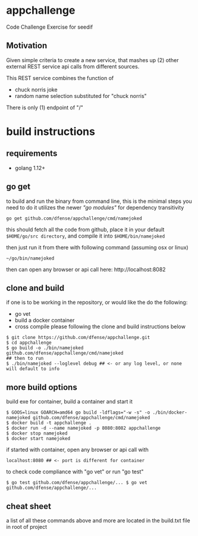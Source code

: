 # appchallenge
Code Challenge Exercise for seedif

## Motivation 
Given simple criteria to create a new service, that mashes up (2) other external REST service api calls from different sources.

This REST service combines the function of 
* chuck norris joke
* random name selection substituted for "chuck norris" 

There is only (1) endpoint of "/"

# build instructions
## requirements
* golang 1.12+ 

## go get
to build and run the binary from command line, this is the minimal steps you need to do
it utilizes the newer _"go modules"_ for dependency transitivity

```
go get github.com/dfense/appchallenge/cmd/namejoked
```
this should fetch all the code from github, place it in your default `$HOME/go/src directory`, and compile it into `$HOME/bin/namejoked`

then just run it from there with following command (assuming osx or linux)
```
~/go/bin/namejoked
```
then can open any browser or api call here: http://localhost:8082

## clone and build
if one is to be working in the repository, or would like the do the following:
* go vet
* build a docker container
* cross compile
please following the clone and build instructions below

```
$ git clone https://github.com/dfense/appchallenge.git
$ cd appchallenge
$ go build -o ./bin/namejoked github.com/dfense/appchallenge/cmd/namejoked
## then to run
$ ./bin/namejoked --loglevel debug ## <- or any log level, or none will default to info
```

## more build options
build exe for container, build a container and start it

```
$ GOOS=linux GOARCH=amd64 go build -ldflags="-w -s" -o ./bin/docker-namejoked github.com/dfense/appchallenge/cmd/namejoked
$ docker build -t appchallenge .
$ docker run -d --name namejoked -p 8080:8082 appchallenge
$ docker stop namejoked
$ docker start namejoked
```

if started with container, open any browser or api call with 

`localhost:8080 ## <- port is different for container`

to check code compliance with "go vet" or run "go test"

`
$ go test github.com/dfense/appchallenge/...
$ go vet github.com/dfense/appchallenge/...
`

## cheat sheet
a list of all these commands above and more are located in the build.txt file in root of project
